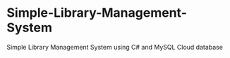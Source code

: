 # Simple-Library-Management-System
Simple Library Management System using C# and MySQL Cloud database
